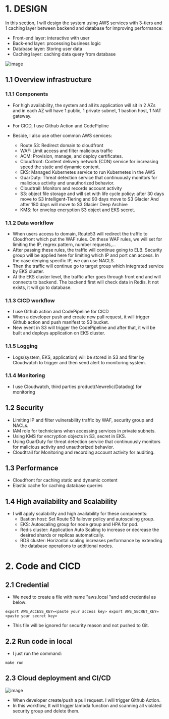 # 1. DESIGN
In this section, I will design the system using AWS services with 3-tiers and 1 caching layer between backend and database for improving performance:
- Front-end layer: interactive with user
- Back-end layer: processing business logic
- Database layer: Storing user data 
- Caching layer: caching data query from database

![image](https://user-images.githubusercontent.com/28616641/203497996-efb3faa9-6899-47a7-a30b-3af415ee86dd.png)

## 1.1 Overview infrastructure
### 1.1.1 Components
- For high availability, the system and all its application will sit in 2 AZs and in each AZ will have 1 public, 1 private subnet, 1 bastion host, 1 NAT gateway.

- For CICD, I use Github Action and CodePipline

- Beside, I also use other common AWS services:
  + Route 53: Redirect domain to cloudfront
  + WAF: Limit access and filter malicious traffic
  + ACM: Provision, manage, and deploy certificates.
  + Cloudfront: Content delivery network (CDN) service for increasing speed the static and dynamic content.
  + EKS: Managed Kubernetes service to run Kubernetes in the AWS
  + GuarDuty:  Threat detection service that continuously monitors for malicious activity and unauthorized behavior.
  + Cloudtrail: Monitors and records account activity 
  + S3: object file storage and will set with life cycle policy: after 30 days move to S3 Intelligent-Tiering and 90 days move to S3 Glacier 
        And after 180 days will move to S3 Glacier Deep Archive
  + KMS: for envelop encryption S3 object and EKS secret.

### 1.1.2 Data workflow
- When users access to domain, Route53 will redirect the traffic to Cloudfront which put the WAF rules.
On these WAF rules, we will set for limiting the IP, regrex pattern, number requests,...
- After passing these rules, the traffic will continue going to ELB. Security group will be applied here for limiting which IP and port can access.
In the case denying specific IP, we can use NACLS.
- Then the traffic will continue go to target group which integrated service by EKS cluster.
- At the EKS cluster level, the traffic after goes through front end and will connects to backend.
  The backend first will check data in Redis. It not exists, it will go to database. 

### 1.1.3 CICD workflow
- I use Github action and CodePipeline for CICD
- When a developer push and create new pull request, it will trigger Github action and push manifest to S3 bucket.
- New event in S3 will trigger the CodePipeline and after that, it will be built and deploys application on EKS cluster.

### 1.1.5 Logging
- Logs(system, EKS, application) will be stored in S3 and filter by Cloudwatch to trigger and then send alert to monitoring system.

### 1.1.4 Monitoring
- I use Cloudwatch, third parties product(Newrelic/Datadog) for monitoring

## 1.2 Security
- Limiting IP and filter vulnerability traffic by WAF, security group and NACLs.
- IAM role for technicians when accessing services in private subnets.
- Using KMS for encryption objects in S3, secret in EKS.
- Using GuarDuty for threat detection service that continuously monitors for malicious activity and unauthorized behavior.
- Cloudtrail for Monitoring and recording account activity for auditing.

## 1.3 Performance
- Cloudfront for caching static and dynamic content
- Elastic cache for caching database queries

## 1.4 High availability and Scalability 
- I will apply scalability and high availability for these components:
  + Bastion host: Set Route 53 failover policy and autoscaling group.
  + EKS: Autoscaling group for node group and HPA for pod.
  + Redis cluster: Application Auto Scaling to increase or decrease the desired shards or replicas automatically.
  + RDS cluster: Horizontal scaling increases performance by extending the database operations to additional nodes.


# 2. Code and CICD
## 2.1 Credential
- We need to create a file with name "aws.local "and add credential as below:

`export AWS_ACCESS_KEY=<paste your access key>
export AWS_SECRET_KEY=<paste your secret key>`

- This file will be ignored for security reason and not pushed to Git.

## 2.2 Run code in local
- I just run the command:

`make run`       

## 2.3 Cloud deployment and CI/CD
![image](https://user-images.githubusercontent.com/28616641/204127313-f47ac35d-6906-4a8a-9244-5796e3952b86.png)

- When developer create/push a pull request. I will trigger Github Action.
- In this workflow, It will trigger lambda function and scanning all violated security group and delete them.